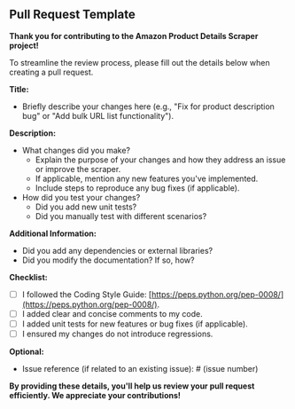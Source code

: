 ## Pull Request Template

**Thank you for contributing to the Amazon Product Details Scraper project!**

To streamline the review process, please fill out the details below when creating a pull request.

**Title:**

- Briefly describe your changes here (e.g., "Fix for product description bug" or "Add bulk URL list functionality").

**Description:**

- What changes did you make?
  - Explain the purpose of your changes and how they address an issue or improve the scraper.
  - If applicable, mention any new features you've implemented.
  - Include steps to reproduce any bug fixes (if applicable).
- How did you test your changes?
  - Did you add new unit tests?
  - Did you manually test with different scenarios?

**Additional Information:**

- Did you add any dependencies or external libraries?
- Did you modify the documentation? If so, how?

**Checklist:**

- [ ] I followed the Coding Style Guide: [https://peps.python.org/pep-0008/](https://peps.python.org/pep-0008/).
- [ ] I added clear and concise comments to my code.
- [ ] I added unit tests for new features or bug fixes (if applicable).
- [ ] I ensured my changes do not introduce regressions.

**Optional:**

- Issue reference (if related to an existing issue): # (issue number)

**By providing these details, you'll help us review your pull request efficiently. We appreciate your contributions!**
